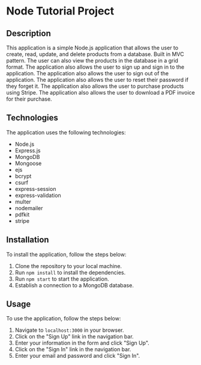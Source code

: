 # Node Tutorial Project

## Description

This application is a simple Node.js application that allows the user to create, read, update, and delete products from a database. Built in MVC pattern. The user can also view the products in the database in a grid format. The application also allows the user to sign up and sign in to the application. The application also allows the user to sign out of the application. The application also allows the user to reset their password if they forget it. The application also allows the user to purchase products using Stripe. The application also allows the user to download a PDF invoice for their purchase.

## Technologies
The application uses the following technologies:
- Node.js
- Express.js
- MongoDB
- Mongoose
- ejs
- bcrypt
- csurf
- express-session
- express-validation
- multer
- nodemailer
- pdfkit
- stripe

## Installation

To install the application, follow the steps below:

1. Clone the repository to your local machine.
2. Run `npm install` to install the dependencies.
3. Run `npm start` to start the application.
4. Establish a connection to a MongoDB database.

## Usage

To use the application, follow the steps below:

1. Navigate to `localhost:3000` in your browser.
2. Click on the "Sign Up" link in the navigation bar.
3. Enter your information in the form and click "Sign Up".
4. Click on the "Sign In" link in the navigation bar.
5. Enter your email and password and click "Sign In".
